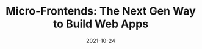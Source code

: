 ---
date: 2021-10-24
publisher: thepracticaldev
tags:
  - micro-frontends
  - development
  - web-apps
  - meta
target_url: https://dev.to/ruppysuppy/micro-frontends-the-next-gen-way-to-build-web-apps-16da
title: "Micro-Frontends: The Next Gen Way to Build Web Apps"
---